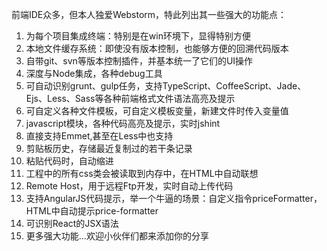 前端IDE众多，但本人独爱Webstorm，特此列出其一些强大的功能点：

1. 为每个项目集成终端：特别是在win环境下，显得特别方便
2. 本地文件缓存系统：即使没有版本控制，也能够方便的回溯代码版本
3. 自带git、svn等版本控制插件，并基本统一了它们的UI操作
4. 深度与Node集成，各种debug工具
5. 可自动识别grunt、gulp任务，支持TypeScript、CoffeeScript、Jade、Ejs、Less、Sass等各种前端格式文件语法高亮及提示
6. 可自定义各种文件模板，可自定义模板变量，新建文件时传入变量值
7. javascript模块，各种代码高亮及提示，实时jshint
8. 直接支持Emmet,甚至在Less中也支持
9. 剪贴板历史，存储最近复制过的若干条记录
10. 粘贴代码时，自动缩进
11. 工程中的所有css类会被读取到内存中，在HTML中自动联想
12. Remote Host，用于远程Ftp开发，实时自动上传代码
13. 支持AngularJS代码提示，举一个牛逼的场景：自定义指令priceFormatter，HTML中自动提示price-formatter
14. 可识别React的JSX语法
15. 更多强大功能...欢迎小伙伴们都来添加你的分享